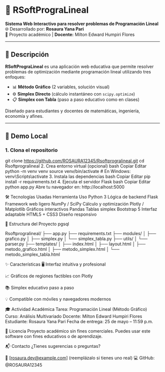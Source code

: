 # 🧮 RSoftPrograLineal

**Sistema Web Interactivo para resolver problemas de Programación Lineal**  
🌐 Desarrollado por: **Rosaura Yana Pari**  
📘 Proyecto académico | **Docente:** Milton Edward Humpiri Flores

---

## 📌 Descripción

**RSoftPrograLineal** es una aplicación web educativa que permite resolver problemas de optimización mediante programación lineal utilizando tres enfoques:

- 📊 **Método Gráfico** (2 variables, solución visual)
- ⚙️ **Simplex Directo** (cálculo instantáneo con `scipy.optimize`)
- 📋 **Simplex con Tabla** (paso a paso educativo como en clases)

Diseñado para estudiantes y docentes de matemáticas, ingeniería, economía y afines.

---

## 🚀 Demo Local

### 1. Clona el repositorio


git clone https://github.com/ROSAURA12345/Rsoftprogralineal.git
cd Rsoftprogralineal
2. Crea entorno virtual (opcional)
bash
Copiar
Editar
python -m venv venv
source venv/bin/activate  # En Windows: venv\Scripts\activate
3. Instala las dependencias
bash
Copiar
Editar
pip install -r requirements.txt
4. Ejecuta el servidor Flask
bash
Copiar
Editar
python app.py
Abre tu navegador en: http://localhost:5000

🛠 Tecnologías Usadas
Herramienta	Uso
Python 3	Lógica de backend
Flask	Framework web ligero
NumPy / SciPy	Cálculo y optimización
Plotly / Matplotlib	Gráficos interactivos
Pandas	Tablas simplex
Bootstrap 5	Interfaz adaptable
HTML5 + CSS3	Diseño responsivo

📁 Estructura del Proyecto
pgsql

Rsoftprogralineal/
├── app.py
├── requirements.txt
├── modules/
│   ├── grafico.py
│   ├── simplex.py
│   └── simplex_tabla.py
├── utils/
│   └── parser.py
├── templates/
│   ├── index.html
│   ├── layout.html
│   ├── metodo_grafico.html
│   ├── metodo_simplex.html
│   └── metodo_simplex_tabla.html


✨ Características
🖥️ Interfaz intuitiva y profesional

📈 Gráficos de regiones factibles con Plotly

📚 Simplex educativo paso a paso

💡 Compatible con móviles y navegadores modernos

🎓 Actividad Académica
Tarea: Programación Lineal (Método Gráfico)
Curso: Análisis Multivariado
Docente: Milton Edward Humpiri Flores
Estudiante: Rosaura Yana Pari
Fecha de entrega: 25 de mayo – 11:59 p.m.

📄 Licencia
Proyecto académico sin fines comerciales.
Puedes usar este software con fines educativos o de aprendizaje.

📬 Contacto
¿Tienes sugerencias o preguntas?

📧 [rosaura.dev@example.com] (reemplázalo si tienes uno real)
💻 GitHub: @ROSAURA12345
```bash
